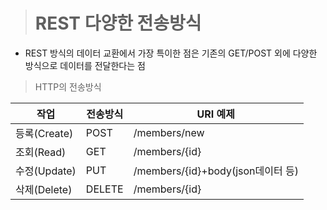 > # REST 다양한 전송방식
- REST 방식의 데이터 교환에서 가장 특이한 점은 기존의 GET/POST 외에 다양한 방식으로 데이터를 전달한다는 점
> HTTP의 전송방식

|작업|전송방식|URI 예제|
|---|---|---|
|등록(Create)|POST|/members/new|
|조회(Read)|GET|/members/{id}|
|수정(Update)|PUT|/members/{id}+body(json데이터 등)|
|삭제(Delete)|DELETE|/members/{id}|